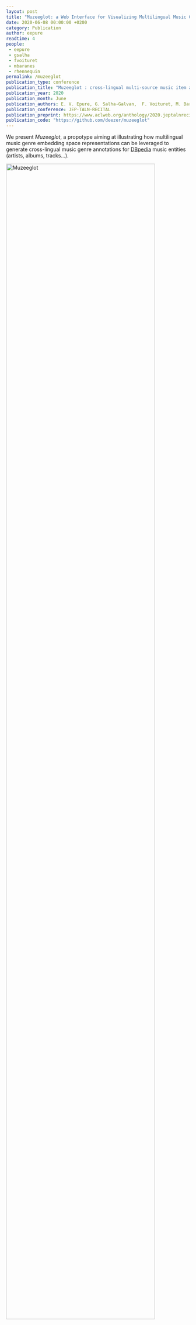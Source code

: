 ```yaml
---
layout: post
title: "Muzeeglot: a Web Interface for Visualizing Multilingual Music Genre Embedding Spaces"
date: 2020-06-08 00:00:00 +0200
category: Publication
author: eepure
readtime: 4
people:
 - eepure
 - gsalha
 - fvoituret
 - mbaranes
 - rhennequin
permalink: /muzeeglot
publication_type: conference
publication_title: "Muzeeglot : cross-lingual multi-source music item annotation from music genre embeddings"
publication_year: 2020
publication_month: June
publication_authors: E. V. Epure, G. Salha-Galvan,  F. Voituret, M. Baranes, R. Hennequin
publication_conference: JEP-TALN-RECITAL
publication_preprint: https://www.aclweb.org/anthology/2020.jeptalnrecital-demos.5.pdf
publication_code: "https://github.com/deezer/muzeeglot"
---
```


We present <i>Muzeeglot</i>, a propotype aiming at illustrating how multilingual music genre embedding space representations can be leveraged to generate cross-lingual music genre annotations for <a href="https://wiki.dbpedia.org">DBpedia</a> music entities (artists, albums, tracks...).

<div class="publication-illustration">
    <img
        style="width: 90%;"
        src="{{ '/static/images/publis/epure20taln/epure20taln.png' | prepend: site.url }}"
        alt="Muzeeglot"/>
</div>

<i>Muzeeglot</i> includes a web interface to visualize these multilingual music genres embeddings.

Based on annotations from one or several sources languages, our system automatically predicts the corresponding annotations in a target language. Languages supported: 

<ul>
    <li>French (fr)</li>
    <li>English (en)</li>
    <li>Spanish (es)</li>
    <li>Dutch (nl)</li>
    <li>Czech (cs)</li>
    <li>Japanese (ja)</li>
</ul>

<i>Muzeeglot</i> has been presented as a demonstration at the <a href="https://jep-taln2020.loria.fr">JEP-TALN-RECITAL 2020</a> conference.
